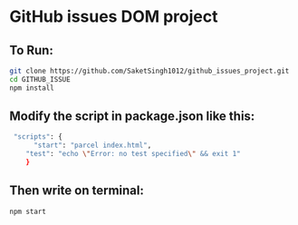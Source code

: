 #                                       GitHub issues DOM project

## To Run:

```bash
git clone https://github.com/SaketSingh1012/github_issues_project.git
cd GITHUB_ISSUE
npm install
```

## Modify the script in package.json like this:
```bash
 "scripts": {
      "start": "parcel index.html",
    "test": "echo \"Error: no test specified\" && exit 1"
    }
```

## Then write on terminal:
```bash
npm start
```
